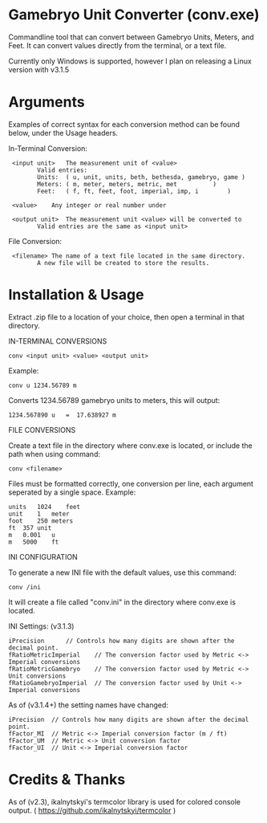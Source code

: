 # Gamebryo Unit Converter (conv.exe)

 Commandline tool that can convert between Gamebryo Units, Meters, and Feet.
 It can convert values directly from the terminal, or a text file.
 
 Currently only Windows is supported, however I plan on releasing a Linux version with v3.1.5


# Arguments
 Examples of correct syntax for each conversion method can be found below, under the Usage headers.
 
 In-Terminal Conversion:
 
	 <input unit>	The measurement unit of <value>
	 		Valid entries:
			Units:	( u, unit, units, beth, bethesda, gamebryo, game )
			Meters:	( m, meter, meters, metric, met 		 )
			Feet:	( f, ft, feet, foot, imperial, imp, i 		 )
			
	 <value>	Any integer or real number under 
			
	 <output unit>	The measurement unit <value> will be converted to
			Valid entries are the same as <input unit>
			
 File Conversion:
			
	 <filename>	The name of a text file located in the same directory.
			A new file will be created to store the results.


# Installation & Usage
Extract .zip file to a location of your choice, then open a terminal in that directory.


IN-TERMINAL CONVERSIONS

	conv <input unit> <value> <output unit>
	
Example:
	
	conv u 1234.56789 m
	
Converts 1234.56789 gamebryo units to meters, this will output:

	1234.567890 u   =  17.638927 m


FILE CONVERSIONS

Create a text file in the directory where conv.exe is located, or include the path when using command:

 	conv <filename>
	
 Files must be formatted correctly, one conversion per line, each argument seperated by a single space.
 Example:
 
	units	1024	feet
	unit	1	meter
	foot	250	meters
	ft	357	unit
	m	0.001	u
	m	5000	ft


INI CONFIGURATION

To generate a new INI file with the default values, use this command:

	conv /ini

It will create a file called "conv.ini" in the directory where conv.exe is located.

INI Settings: (v3.1.3)

	iPrecision		// Controls how many digits are shown after the decimal point.
	fRatioMetricImperial	// The conversion factor used by Metric <-> Imperial conversions
	fRatioMetricGamebryo	// The conversion factor used by Metric <-> Unit conversions
	fRatioGamebryoImperial	// The conversion factor used by Unit <-> Imperial conversions

As of (v3.1.4+) the setting names have changed:

	iPrecision	// Controls how many digits are shown after the decimal point.
	fFactor_MI	// Metric <-> Imperial conversion factor (m / ft)
	fFactor_UM	// Metric <-> Unit conversion factor
	fFactor_UI	// Unit <-> Imperial conversion factor
	
	
# Credits & Thanks
As of (v2.3), ikalnytskyi's termcolor library is used for colored console output. ( https://github.com/ikalnytskyi/termcolor )

